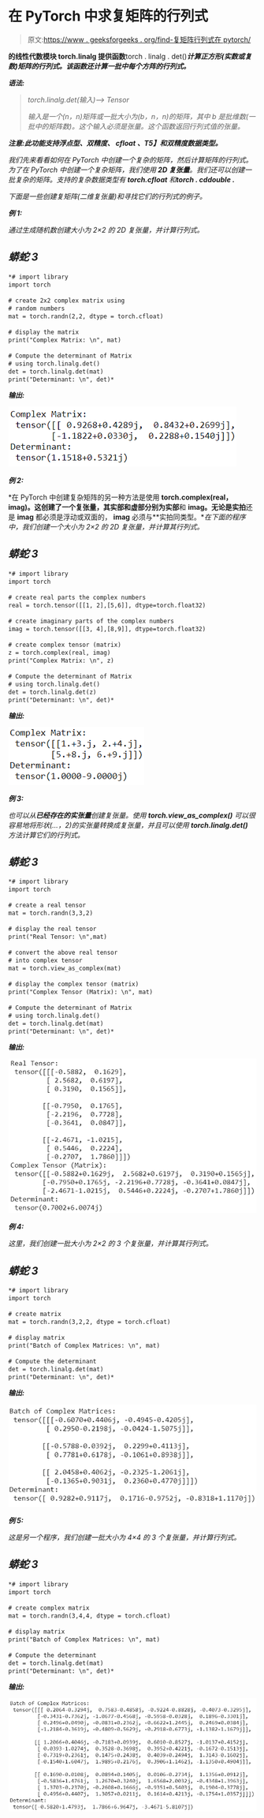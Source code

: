 # 在 PyTorch 中求复矩阵的行列式

> 原文:[https://www . geeksforgeeks . org/find-复矩阵行列式在 pytorch/](https://www.geeksforgeeks.org/find-determinant-of-a-complex-matrix-in-pytorch/)

**的线性代数模块 **torch.linalg** 提供函数**torch . linalg . det()***计算正方形(实数或复数)矩阵的行列式。该函数还计算一批中每个方阵的行列式。***

***语法:***

> *torch.linalg.det(输入)–> Tensor*
> 
>  *输入是一个(n，n)矩阵或一批大小为(b，n，n)的矩阵，其中 b 是批维数(一批中的矩阵数)。这个输入必须是张量。这个函数返回行列式值的张量。*

***注意:**此功能支持浮点型、双精度、 **cfloat** 、**T5】和**双精度**数据类型。***

*我们先来看看如何在 PyTorch 中创建一个复杂的矩阵，然后计算矩阵的行列式。为了在 PyTorch 中创建一个复杂矩阵，我们使用 **2D 复张量**。我们还可以创建一批复杂的矩阵。支持的复杂数据类型有 **torch.cfloat** 和**torch . cddouble .***

*下面是一些创建复矩阵(二维复张量)和寻找它们的行列式的例子。*

***例 1:***

*通过生成随机数创建大小为 2×2 的 2D 复张量，并计算行列式。*

## *蟒蛇 3*

```
*# import library
import torch

# create 2x2 complex matrix using
# random numbers
mat = torch.randn(2,2, dtype = torch.cfloat)

# display the matrix
print("Complex Matrix: \n", mat)

# Compute the determinant of Matrix
# using torch.linalg.det()
det = torch.linalg.det(mat)
print("Determinant: \n", det)*
```

***输出:***

*![](img/7b2ea8f4ded1f4d55a34c66f0d6bd3ed.png)*

***例 2:***

*在 PyTorch 中创建复杂矩阵的另一种方法是使用 **torch.complex(real，imag)。**这创建了一个复张量，其实部和虚部分别为**实部**和 **imag。**无论是**实拍**还是 **imag** 都必须是浮动或双面的， **imag** 必须与**实拍同类型。**在下面的程序中，我们创建一个大小为 2×2 的 2D 复张量，并计算其行列式。*

## *蟒蛇 3*

```
*# import library
import torch

# create real parts the complex numbers
real = torch.tensor([[1, 2],[5,6]], dtype=torch.float32)

# create imaginary parts of the complex numbers
imag = torch.tensor([[3, 4],[8,9]], dtype=torch.float32)

# create complex tensor (matrix)
z = torch.complex(real, imag)
print("Complex Matrix: \n", z)

# Compute the determinant of Matrix
# using torch.linalg.det()
det = torch.linalg.det(z)
print("Determinant: \n", det)*
```

***输出:***

*![](img/adf6523b12e762fe5792eefd4c404ed2.png)*

***例 3:***

*也可以从**已经存在的实张量**创建复张量。使用 **torch.view_as_complex()** 可以很容易地将形状(…，2)的实张量转换成复张量，并且可以使用 **torch.linalg.det()** 方法计算它们的行列式。*

## *蟒蛇 3*

```
*# import library
import torch

# create a real tensor
mat = torch.randn(3,3,2)

# display the real tensor
print("Real Tensor: \n",mat)

# convert the above real tensor
# into complex tensor
mat = torch.view_as_complex(mat)

# display the complex tensor (matrix)
print("Complex Tensor (Matrix): \n", mat)

# Compute the determinant of Matrix
# using torch.linalg.det()
det = torch.linalg.det(mat)
print("Determinant: \n", det)*
```

***输出:***

*![](img/7be90dfd660fb144be20f3c45c62ceb3.png)*

***例 4:***

*这里，我们创建一批大小为 2×2 的 3 个复张量，并计算其行列式。*

## *蟒蛇 3*

```
*# import library
import torch

# create matrix
mat = torch.randn(3,2,2, dtype = torch.cfloat)

# display matrix
print("Batch of Complex Matrices: \n", mat)

# Compute the determinant
det = torch.linalg.det(mat)
print("Determinant: \n", det)*
```

***输出:***

*![](img/e1bf9c3f0ae6c124bdf26291f17479a1.png)*

***例 5:***

*这是另一个程序，我们创建一批大小为 4×4 的 3 个复张量，并计算行列式。*

## *蟒蛇 3*

```
*# import library
import torch

# create complex matrix
mat = torch.randn(3,4,4, dtype = torch.cfloat)

# display matrix
print("Batch of Complex Matrices: \n", mat)

# Compute the determinant
det = torch.linalg.det(mat)
print("Determinant: \n", det)*
```

***输出:***

*![](img/f5f52150c64c21a63a5d6f6bd6eb6ab1.png)*